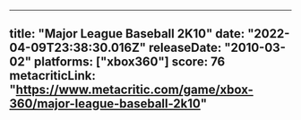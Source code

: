 
---
title: "Major League Baseball 2K10"
date: "2022-04-09T23:38:30.016Z"
releaseDate: "2010-03-02"
platforms: ["xbox360"]
score: 76
metacriticLink: "https://www.metacritic.com/game/xbox-360/major-league-baseball-2k10"
---
